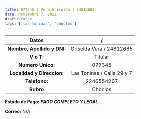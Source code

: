 ```yaml
---
title: 077345 | Vera Griselda | 24812685
date: Noviembre 7, 2022
draft: false
tags: ['las-toninas', 'choclos']
---
```


|          **Datos**          |              /             |
|:---------------------------:|:--------------------------:|
| **Nombre, Apellido y DNI:** |  Griselda Vera / 24812685  |
|          **V o T:**         |           Titular          |
|      **Numero Unico:**      |           077345           |
|  **Localidad y Direccion:** | Las Toninas / Calle 29 y 7 |
|        **Telefono:**        |         2246554207         |
|          **Rubro**          |           Choclos          |

**Estado de Pago:** ***PAGO COMPLETO Y LEGAL***

**Correo:** N/A
